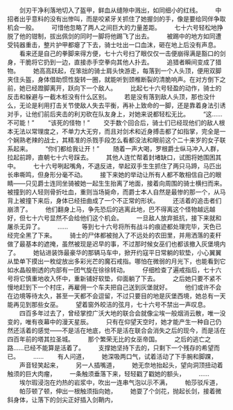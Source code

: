 　　剑刃干净利落地切入了盔甲，鲜血从缝隙中溅出，如同细小的红线。
　　中招者出乎意料的没有出惨叫，而是咬紧牙关抓住了她握剑的手，像是要给同伴争取机会一般。
　　可惜他忽略了两人之间巨大的力量差距。
　　七十六号轻松地挣脱了他的钳制，拔出佩剑的同时一脚将他踢飞了出去。
　　被踢中的地方如同遭受钝器重击，整片护甲都瘪了下去，骑士吐出一口血沫，砸在地上后没有声息。
　　看来还是自己的拳脚来得方便，七十六号扫了眼仅仅一击便崩得满是豁口的剑身，干脆将它扔到一边，直接赤手空拳向其他人扑去。
　　追猎者瞬间变成了猎物。
　　她高高跃起，在笨拙的骑士肩头快游走，每落到一个人头顶，便用双脚夹住头盔，身体借助惯性旋转一圈，就能听到颈椎断裂的清脆响声。在对方倒下之前，她已经蹬脚离开，跃向下一个敌人。
　　比起七十六号轻盈的动作，骑士的反击和躲避与一截木桩没有什么区别。
　　若是没有落到敌人头顶，那也没什么，无论是利用打击关节使敌人失去平衡，再补上致命的一脚，还是靠着身法引诱对手，让他们前后夹击的利刃砍在队友身上，对她来说都轻松无比。
　　“这……不可能！”
　　“该死的怪物！”
　　交手数个回合后，骑士们已经现他们的敌人根本无法以常理度之，不单力大无穷，而且对剑术和近身搏击都了如指掌，完全是一个娴熟老辣的战士，其精准的杀戮手段怎么看都没法和眼前这个二十来岁的女子联系起来。
　　“你们都给我让开！”
　　随着一声大喝，罗根爵士纵马冲入人群，拉起前蹄，直朝七十六号踩去。
　　其他人连忙帮着封堵缺口，试图将她围困其中。
　　七十六号咧起嘴角，不退反进，举起双手生生抓住了两只马蹄，马匹出长串嘶鸣，但身形分毫不动。
　　接下来她的举动让所有人都不敢相信自己的眼睛——只见爵士连同坐骑被她一起生生抬离了地面，接着向周围的骑士横扫而来。被撞到的人轻则骨折吐血，重则当场毙命，而爵士本人自然是最惨的那一个，从马背上被撞下来后，身体已经扭曲成了一个不正常的形状。
　　还活着的追击者们崩溃了。
　　他们翻身上马，争先恐后的逃离此地，巴不得离这个怪物越远越好，但七十六号显然不会给他们这个机会。
　　一旦敌人放弃抵抗，接下来就和屠杀无异了。
　　……
　　等到七十六号将所有战斗的痕迹都处理完毕，天色已经完全黑了下来。
　　骑士的尸体都被抛入了不远处的农田里，并用洒落的麦秆做了最基本的遮掩，虽然被现是迟早的事，不过那时候女巫们也都该撤入灰堡境内了。
　　她钻进装饰最豪华的那辆马车中，掀开约寇平日常躺的软垫，小心翼翼从垫单下摸出一枚绽放出多彩光芒的魔石戒指。哪怕在微弱的月光下，也能看到它如水晶般剔透的内部有一团气旋在徐徐转动。
　　仔细检查了遍戒指后，七十六号将它慎重地收入怀中，重新铺好软垫，仰面躺了下去。
　　之后她只要不紧不慢地赶到下一个村庄，再雇佣一个车夫把自己送到灰堡就好。
　　他们或许不会在边境等待太久，甚至一天都不会逗留，不过只要目的地是灰堡西境，她总有一天能再见到那些女巫。
　　望着窗外皎洁的弦月，七十六号不禁出一声叹息。
　　四百多年过去了，曾经掌控广沃大地的联合会就像尘埃一般烟消云散，唯一没变的，唯有夜幕中的漫天星辰。
　　只有在仰望天空时，她才能产生一种自己仍然还活着的感觉——不是活在地底，也不是活在联合会消失之后的现今，而是活在四百年前的塔其拉圣城。
　　那个繁荣无比的女巫帝国。
　　之后的逃亡之路……已经不能算是活着了。
　　支撑她坚持下去的，只剩下一个残存的希望而已。
　　……
　　有人问道，
　　她深吸两口气，试着活动了下手腕和脚踝，
　　声音轻笑起来，
　　另一人插嘴道，
　　她无奈地抬起头，望向洞顶扭动着触须的巨大肉瘤，
　　一条触须垂落下来，轻轻戳了戳她的额头，
　　……
　　埃尔瑕浸泡在灼热的岩浆中，吹出一连串气泡以示不满，
　　帕莎驳斥道，
　　帕莎顿了顿，伸出一根触须指向她，
　　她耍了个剑花，抛起长剑，接着微斜身体，让落下的剑尖正好插入剑鞘内，
　　
　　